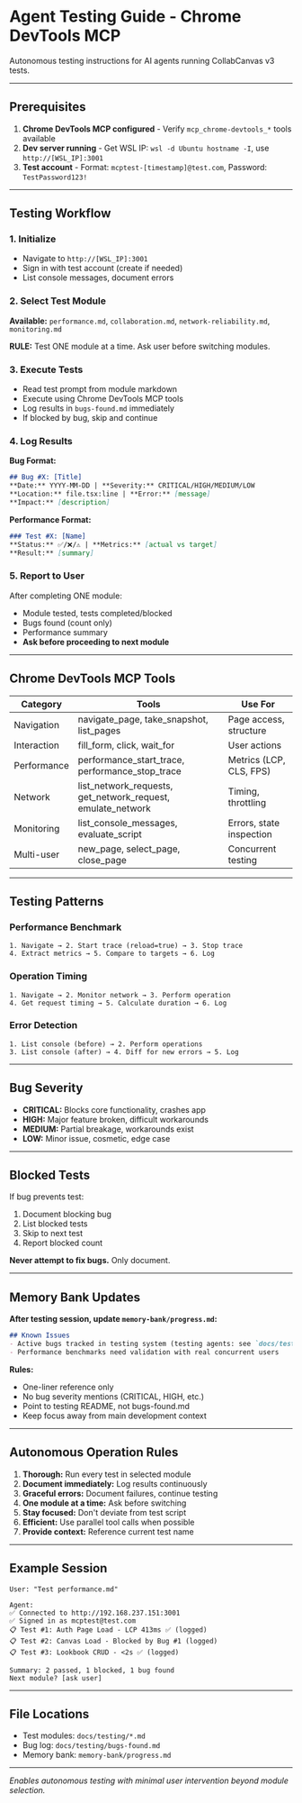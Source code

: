 # Agent Testing Guide - Chrome DevTools MCP

Autonomous testing instructions for AI agents running CollabCanvas v3 tests.

---

## Prerequisites

1. **Chrome DevTools MCP configured** - Verify `mcp_chrome-devtools_*` tools available
2. **Dev server running** - Get WSL IP: `wsl -d Ubuntu hostname -I`, use `http://[WSL_IP]:3001`
3. **Test account** - Format: `mcptest-[timestamp]@test.com`, Password: `TestPassword123!`

---

## Testing Workflow

### 1. Initialize
- Navigate to `http://[WSL_IP]:3001`
- Sign in with test account (create if needed)
- List console messages, document errors

### 2. Select Test Module

**Available:** `performance.md`, `collaboration.md`, `network-reliability.md`, `monitoring.md`

**RULE:** Test ONE module at a time. Ask user before switching modules.

### 3. Execute Tests
- Read test prompt from module markdown
- Execute using Chrome DevTools MCP tools
- Log results in `bugs-found.md` immediately
- If blocked by bug, skip and continue

### 4. Log Results

**Bug Format:**
```markdown
## Bug #X: [Title]
**Date:** YYYY-MM-DD | **Severity:** CRITICAL/HIGH/MEDIUM/LOW
**Location:** file.tsx:line | **Error:** [message]
**Impact:** [description]
```

**Performance Format:**
```markdown
### Test #X: [Name]
**Status:** ✅/❌/⚠️ | **Metrics:** [actual vs target]
**Result:** [summary]
```

### 5. Report to User

After completing ONE module:
- Module tested, tests completed/blocked
- Bugs found (count only)
- Performance summary
- **Ask before proceeding to next module**

---

## Chrome DevTools MCP Tools

| Category | Tools | Use For |
|----------|-------|---------|
| Navigation | navigate_page, take_snapshot, list_pages | Page access, structure |
| Interaction | fill_form, click, wait_for | User actions |
| Performance | performance_start_trace, performance_stop_trace | Metrics (LCP, CLS, FPS) |
| Network | list_network_requests, get_network_request, emulate_network | Timing, throttling |
| Monitoring | list_console_messages, evaluate_script | Errors, state inspection |
| Multi-user | new_page, select_page, close_page | Concurrent testing |

---

## Testing Patterns

### Performance Benchmark
```
1. Navigate → 2. Start trace (reload=true) → 3. Stop trace
4. Extract metrics → 5. Compare to targets → 6. Log
```

### Operation Timing
```
1. Navigate → 2. Monitor network → 3. Perform operation
4. Get request timing → 5. Calculate duration → 6. Log
```

### Error Detection
```
1. List console (before) → 2. Perform operations
3. List console (after) → 4. Diff for new errors → 5. Log
```

---

## Bug Severity

- **CRITICAL:** Blocks core functionality, crashes app
- **HIGH:** Major feature broken, difficult workarounds
- **MEDIUM:** Partial breakage, workarounds exist
- **LOW:** Minor issue, cosmetic, edge case

---

## Blocked Tests

If bug prevents test:
1. Document blocking bug
2. List blocked tests
3. Skip to next test
4. Report blocked count

**Never attempt to fix bugs.** Only document.

---

## Memory Bank Updates

**After testing session, update `memory-bank/progress.md`:**

```markdown
## Known Issues
- Active bugs tracked in testing system (testing agents: see `docs/testing/README.md`)
- Performance benchmarks need validation with real concurrent users
```

**Rules:**
- One-liner reference only
- No bug severity mentions (CRITICAL, HIGH, etc.)
- Point to testing README, not bugs-found.md
- Keep focus away from main development context

---

## Autonomous Operation Rules

1. **Thorough:** Run every test in selected module
2. **Document immediately:** Log results continuously
3. **Graceful errors:** Document failures, continue testing
4. **One module at a time:** Ask before switching
5. **Stay focused:** Don't deviate from test script
6. **Efficient:** Use parallel tool calls when possible
7. **Provide context:** Reference current test name

---

## Example Session

```
User: "Test performance.md"

Agent:
✅ Connected to http://192.168.237.151:3001
✅ Signed in as mcptest@test.com
📋 Test #1: Auth Page Load - LCP 413ms ✅ (logged)
📋 Test #2: Canvas Load - Blocked by Bug #1 (logged)
📋 Test #3: Lookbook CRUD - <2s ✅ (logged)

Summary: 2 passed, 1 blocked, 1 bug found
Next module? [ask user]
```

---

## File Locations

- Test modules: `docs/testing/*.md`
- Bug log: `docs/testing/bugs-found.md`
- Memory bank: `memory-bank/progress.md`

---

*Enables autonomous testing with minimal user intervention beyond module selection.*
